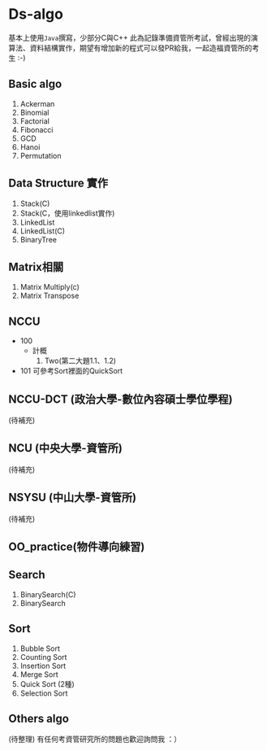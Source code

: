 # Ds-algo
基本上使用`Java`撰寫，少部分C與C++
此為記錄準備資管所考試，曾經出現的演算法、資料結構實作，期望有增加新的程式可以發PR給我，一起造福資管所的考生 :-)

## Basic algo
1. Ackerman   
2. Binomial   
3. Factorial  
4. Fibonacci   
5. GCD        
6. Hanoi       
7. Permutation

## Data Structure 實作
1. Stack(C)
2. Stack(C，使用linkedlist實作)
3. LinkedList
4. LinkedList(C)
5. BinaryTree

## Matrix相關
1. Matrix Multiply(c)
2. Matrix Transpose

## NCCU
- 100
    * 計概
        1. Two(第二大題1.1、1.2)
- 101
    可參考Sort裡面的QuickSort


## NCCU-DCT (政治大學-數位內容碩士學位學程)
(待補充)

## NCU (中央大學-資管所)
(待補充)

## NSYSU (中山大學-資管所)
(待補充)

## OO_practice(物件導向練習)

## Search
1. BinarySearch(C)
2. BinarySearch

## Sort
1. Bubble Sort
2. Counting Sort
3. Insertion Sort
4. Merge Sort
5. Quick Sort (2種)
6. Selection Sort

## Others algo
(待整理)
有任何考資管研究所的問題也歡迎詢問我 ：）
